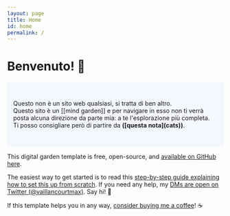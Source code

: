 ```yaml
---
layout: page
title: Home
id: home
permalink: /
---
```


# Benvenuto! 🌱

<p style="padding: 3em 1em; background: #f5f7ff; border-radius: 4px;">
  Questo non è un sito web qualsiasi, si tratta di ben altro. <br>
  Questo sito è un [[mind garden]] e per navigare in esso non ti verrà posta alcuna direzione da parte mia: a te l'esplorazione più completa. <br>
  Ti posso consigliare però di partire da <span style="font-weight: bold">([questa nota](cats))</span>.
</p>

This digital garden template is free, open-source, and [available on GitHub here](https://github.com/maximevaillancourt/digital-garden-jekyll-template).

The easiest way to get started is to read this [step-by-step guide explaining how to set this up from scratch](https://maximevaillancourt.com/blog/setting-up-your-own-digital-garden-with-jekyll). If you need any help, my [DMs are open on Twitter (@vaillancourtmax)](https://twitter.com/vaillancourtmax). Say hi! 👋

If this template helps you in any way, [consider buying me a coffee](https://ko-fi.com/maximevaillancourt)! ☕️

<style>
  .wrapper {
    max-width: 46em;
  }
</style>
